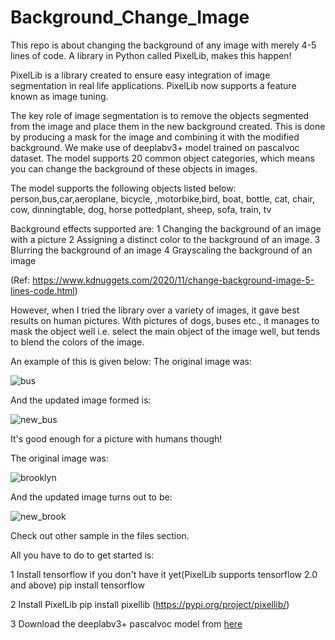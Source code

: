 # Background_Change_Image

This repo is about changing the background of any image with merely 4-5 lines of code. A library in Python called PixelLib, makes this happen! 

PixelLib is a library created to ensure easy integration of image segmentation in real life applications. PixelLib now supports a feature known as image tuning.

The key role of image segmentation is to remove the objects segmented from the image and place them in the new background created. This is done by producing a mask for the image and combining it with the modified background. We make use of deeplabv3+ model trained on pascalvoc dataset. The model supports 20 common object categories, which means you can change the background of these objects in images.

The model supports the following objects listed below:
person,bus,car,aeroplane, bicycle, ,motorbike,bird, boat, bottle,  cat, chair, cow, dinningtable, dog, horse pottedplant, sheep, sofa, train, tv

Background effects supported are:
1 Changing the background of an image with a picture
2 Assigning a distinct color to the background of an image.
3 Blurring the background of an image
4 Grayscaling the background of an image

(Ref: https://www.kdnuggets.com/2020/11/change-background-image-5-lines-code.html)

However, when I tried the library over a variety of images, it gave best results on human pictures. With pictures of dogs, buses etc., it manages to mask the object well i.e. select the main object of the image well, but tends to blend the colors of the image.

An example of this is given below:
The original image was:

![bus](https://user-images.githubusercontent.com/66153946/98776433-ea132080-2414-11eb-8416-c4388c3f63f0.jpg)

And the updated image formed is:

![new_bus](https://user-images.githubusercontent.com/66153946/98777159-3f036680-2416-11eb-9a49-774fa644d7c0.jpg)

It's good enough for a picture with humans though!

The original image was:

![brooklyn](https://user-images.githubusercontent.com/66153946/98777384-9f92a380-2416-11eb-9b2b-ef7bc2896a2b.jpg)

And the updated image turns out to be:

![new_brook](https://user-images.githubusercontent.com/66153946/98777401-a6b9b180-2416-11eb-8dd9-8de2908fff52.jpg)

Check out other sample in the files section.

All you have to do to get started is:

1 Install tensorflow if you don't have it yet(PixelLib supports tensorflow 2.0 and above)
pip install tensorflow

2 Install PixelLib
pip install pixellib (https://pypi.org/project/pixellib/)

3 Download the deeplabv3+ pascalvoc model from [here](https://github.com/ayoolaolafenwa/PixelLib/releases/download/1.1/deeplabv3_xception_tf_dim_ordering_tf_kernels.h5) 


